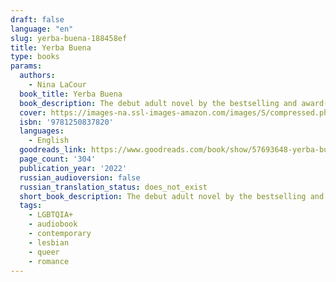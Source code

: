 ```yaml
---
draft: false
language: "en"
slug: yerba-buena-188458ef
title: Yerba Buena
type: books
params:
  authors:
    - Nina LaCour
  book_title: Yerba Buena
  book_description: The debut adult novel by the bestselling and award-winning YA author Nina LaCour,following two women on a star-crossed journey toward each otherWhen Sara Foster runs away from home at sixteen, she leaves behind not only the losses that have shattered her world but the girl she once was, capable of trust and intimacy. Years later, in Los Angeles, she is a sought-after bartender, renowned as much for her brilliant cocktails as for the mystery that clings to her. Across the city, Emilie Dubois is in a holding pattern. In her seventh year and fifth major as an undergraduate, she yearns for the beauty and community her Creole grandparents cultivated but is unable to commit. On a whim, she takes a job arranging flowers at the glamorous restaurant Yerba Buena and embarks on an affair with the married owner.When Sara catches sight of Emilie one morning at Yerba Buena, their connection is immediate. But the damage both women carry, and the choices they have made, pulls them apart again and again. When Sara's old life catches up to her, upending everything she thought she wanted just as Emilie has finally gained her own sense of purpose, they must decide if their love is more powerful than their pasts.At once exquisite and expansive, astonishing in its humanity and heart,Yerba Buenais a love story for our time and a propulsive journey through the lives of two women finding their way in the world.
  cover: https://images-na.ssl-images-amazon.com/images/S/compressed.photo.goodreads.com/books/1621454145i/57693648.jpg
  isbn: '9781250837820'
  languages:
    - English
  goodreads_link: https://www.goodreads.com/book/show/57693648-yerba-buena
  page_count: '304'
  publication_year: '2022'
  russian_audioversion: false
  russian_translation_status: does_not_exist
  short_book_description: The debut adult novel by the bestselling and award-winning YA author Nina LaCour,following two women on a star-crossed journey toward each otherWhen Sara Foster runs away from home at sixteen, she...
  tags:
    - LGBTQIA+
    - audiobook
    - contemporary
    - lesbian
    - queer
    - romance
---
```


